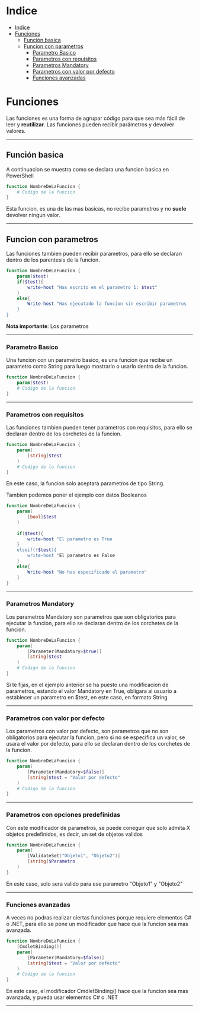 # Indice

- [Indice](#indice)
- [Funciones](#funciones)
  - [Función basica](#función-basica)
  - [Funcion con parametros](#funcion-con-parametros)
    - [Parametro Basico](#parametro-basico)
    - [Parametros con requisitos](#parametros-con-requisitos)
    - [Parametros Mandatory](#parametros-mandatory)
    - [Parametros con valor por defecto](#parametros-con-valor-por-defecto)
    - [Funciones avanzadas](#funciones-avanzadas)

# Funciones

Las funciones es una forma de agrupar código para que sea más fácil de leer y **reutilizar**. Las funciones pueden recibir parámetros y devolver valores.

---

## Función basica

A continuacion se muestra como se declara una funcion basica en PowerShell

```powershell
function NombreDeLaFuncion {
    # Codigo de la funcion
}
```

Esta funcion, es una de las mas basicas, no recibe parametros y no **suele** devolver ningun valor.

---

## Funcion con parametros

Las funciones tambien pueden recibir parametros, para ello se declaran dentro de los parentesis de la funcion.

```powershell
function NombreDeLaFuncion {
    param($test)
    if($test){
        write-host "Has escrito en el parametro 1: $test"
    }
    else{
        Write-host "Has ejecutado la funcion sin escribir parametros
    }
}
```

**Nota importante**: Los parametros

---

### Parametro Basico

Una funcion con un parametro basico, es una funcion que recibe un parametro como String para luego mostrarlo o usarlo dentro de la funcion.

```powershell
function NombreDeLaFuncion {
    param($test)
    # Codigo de la funcion
}
```

---

### Parametros con requisitos

Las funciones tambien pueden tener parametros con requisitos, para ello se declaran dentro de los corchetes de la funcion.

```powershell
function NombreDeLaFuncion {
    param(
        [string]$test
    )
    # Codigo de la funcion
}
```

En este caso, la funcion solo aceptara parametros de tipo String.

Tambien podemos poner el ejemplo con datos Booleanos

```powershell
function NombreDeLaFuncion {
    param(
        [bool]$test
    )
    
    if($test){
        write-host "El parametro es True
    }
    elseif(!$test){
        write-host "El parametro es False
    }
    else{
        Write-host "No has especificado el parametro"
    }
}
```

---

### Parametros Mandatory

Los parametros Mandatory son parametros que son obligatorios para ejecutar la funcion, para ello se declaran dentro de los corchetes de la funcion.

```powershell
function NombreDeLaFuncion {
    param(
        [Parameter(Mandatory=$true)]
        [string]$test
    )
    # Codigo de la funcion
}
```

Si te fijas, en el ejemplo anterior se ha puesto una modificacion de parametros, estando el valor Mandatory en True, obligara al usuario a establecer un parametro en $test, en este caso, en formato String

---

### Parametros con valor por defecto

Los parametros con valor por defecto, son parametros que no son obligatorios para ejecutar la funcion, pero si no se especifica un valor, se usara el valor por defecto, para ello se declaran dentro de los corchetes de la funcion.

```powershell
function NombreDeLaFuncion {
    param(
        [Parameter(Mandatory=$false)]
        [string]$test = "Valor por defecto"
    )
    # Codigo de la funcion
}
```

---

### Parametros con opciones predefinidas

Con este modificador de parametros, se puede coneguir que solo admita X objetos predefinidos, es decir, un set de objetos validos

```powershell
function NombreDeLaFuncion {
    param(
        [ValidateSet("Objeto1", "Objeto2")]
        [string]$Parametro
    )
}
```

En este caso, solo sera valido para ese parametro "Objeto1" y "Objeto2"

---

### Funciones avanzadas

A veces no podras realizar ciertas funciones porque requiere elementos C# o .NET, para ello se pone un modificador que hace que la funcion sea mas avanzada.

```powershell
function NombreDeLaFuncion {
    [CmdletBinding()]
    param(
        [Parameter(Mandatory=$false)]
        [string]$test = "Valor por defecto"
    )
    # Codigo de la funcion
}
```

En este caso, el modificador CmdletBinding() hace que la funcion sea mas avanzada, y pueda usar elementos C# o .NET

---

